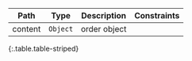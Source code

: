 |Path|Type|Description|Constraints|
|:--:|:--:|:---------:|:---------:|
|content| `Object` |order object||
{:.table.table-striped}
